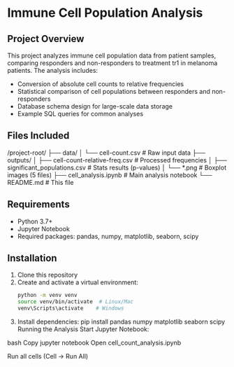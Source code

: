 # Immune Cell Population Analysis

## Project Overview
This project analyzes immune cell population data from patient samples, comparing responders and non-responders to treatment tr1 in melanoma patients. The analysis includes:
- Conversion of absolute cell counts to relative frequencies
- Statistical comparison of cell populations between responders and non-responders
- Database schema design for large-scale data storage
- Example SQL queries for common analyses

## Files Included
/project-root/
├── data/
│ └── cell-count.csv # Raw input data
├── outputs/
│ ├── cell-count-relative-freq.csv # Processed frequencies
│ ├── significant_populations.csv # Stats results (p-values)
│ └── *.png # Boxplot images (5 files)
├── cell_analysis.ipynb # Main analysis notebook
└── README.md # This file
## Requirements
- Python 3.7+
- Jupyter Notebook
- Required packages: pandas, numpy, matplotlib, seaborn, scipy

## Installation
1. Clone this repository
2. Create and activate a virtual environment:
   ```bash
   python -m venv venv
   source venv/bin/activate  # Linux/Mac
   venv\Scripts\activate    # Windows
3. Install dependencies:
             pip install pandas numpy matplotlib seaborn scipy
Running the Analysis
Start Jupyter Notebook:

bash
Copy
jupyter notebook
Open cell_count_analysis.ipynb

Run all cells (Cell → Run All)
             